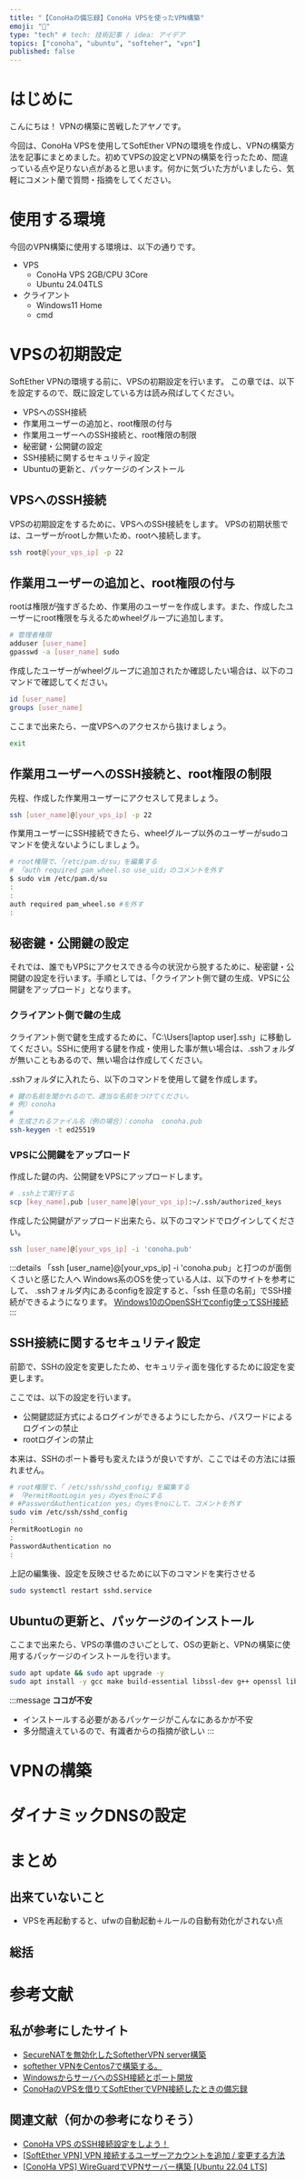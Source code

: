 ```yaml
---
title: "【ConoHaの備忘録】ConoHa VPSを使ったVPN構築"
emoji: "📓"
type: "tech" # tech: 技術記事 / idea: アイデア
topics: ["conoha", "ubuntu", "softeher", "vpn"]
published: false
---
```

# はじめに
こんにちは！
VPNの構築に苦戦したアヤノです。

今回は、ConoHa VPSを使用してSoftEther VPNの環境を作成し、VPNの構築方法を記事にまとめました。初めてVPSの設定とVPNの構築を行ったため、間違っている点や足りない点があると思います。何かに気づいた方がいましたら、気軽にコメント蘭で質問・指摘をしてください。

# 使用する環境
今回のVPN構築に使用する環境は、以下の通りです。
- VPS
  - ConoHa VPS 2GB/CPU 3Core
  - Ubuntu 24.04TLS
- クライアント
  - Windows11 Home
  - cmd

# VPSの初期設定
SoftEther VPNの環境する前に、VPSの初期設定を行います。
この章では、以下を設定するので、既に設定している方は読み飛ばしてください。
- VPSへのSSH接続
- 作業用ユーザーの追加と、root権限の付与
- 作業用ユーザーへのSSH接続と、root権限の制限
- 秘密鍵・公開鍵の設定
- SSH接続に関するセキュリティ設定
- Ubuntuの更新と、パッケージのインストール

## VPSへのSSH接続
VPSの初期設定をするために、VPSへのSSH接続をします。
VPSの初期状態では、ユーザーがrootしか無いため、rootへ接続します。
```bash
ssh root@[your_vps_ip] -p 22
```
## 作業用ユーザーの追加と、root権限の付与
rootは権限が強すぎるため、作業用のユーザーを作成します。また、作成したユーザーにroot権限を与えるためwheelグループに追加します。

```bash
# 管理者権限
adduser [user_name]
gpasswd -a [user_name] sudo
```

作成したユーザーがwheelグループに追加されたか確認したい場合は、以下のコマンドで確認してください。
```bash
id [user_name]
groups [user_name]
```
ここまで出来たら、一度VPSへのアクセスから抜けましょう。
```bash
exit
```

## 作業用ユーザーへのSSH接続と、root権限の制限
先程、作成した作業用ユーザーにアクセスして見ましょう。
```bash
ssh [user_name]@[your_vps_ip] -p 22
```

作業用ユーザーにSSH接続できたら、wheelグループ以外のユーザーがsudoコマンドを使えないようにしましょう。

```bash
# root権限で、「/etc/pam.d/su」を編集する
# 「auth required pam_wheel.so use_uid」のコメントを外す
$ sudo vim /etc/pam.d/su
:
:
auth required pam_wheel.so #を外す
:
```

## 秘密鍵・公開鍵の設定
それでは、誰でもVPSにアクセスできる今の状況から脱するために、秘密鍵・公開鍵の設定を行います。手順としては、「クライアント側で鍵の生成、VPSに公開鍵をアップロード」となります。

### クライアント側で鍵の生成
クライアント側で鍵を生成するために、「C:\Users\[laptop user]\.ssh」に移動してください。SSHに使用する鍵を作成・使用した事が無い場合は、.sshフォルダが無いこともあるので、無い場合は作成してください。

.sshフォルダに入れたら、以下のコマンドを使用して鍵を作成します。
```bash
# 鍵の名前を聞かれるので、適当な名前をつけてください。
# 例）conoha
#
# 生成されるファイル名（例の場合）：conoha  conoha.pub
ssh-keygen -t ed25519
```
### VPSに公開鍵をアップロード
作成した鍵の内、公開鍵をVPSにアップロードします。
```bash
# .ssh上で実行する
scp [key_name].pub [user_name]@[your_vps_ip]:~/.ssh/authorized_keys
```

作成した公開鍵がアップロード出来たら、以下のコマンドでログインしてください。
```bash
ssh [user_name]@[your_vps_ip] -i 'conoha.pub'
```
:::details 「ssh [user_name]@[your_vps_ip] -i 'conoha.pub」と打つのが面倒くさいと感じた人へ
Windows系のOSを使っている人は、以下のサイトを参考にして、
.sshフォルダ内にあるconfigを設定すると、「ssh 任意の名前」でSSH接続ができるようになります。
[Windows10のOpenSSHでconfig使ってSSH接続](https://meshikui.com/2018/09/11/949/)
:::

## SSH接続に関するセキュリティ設定
前節で、SSHの設定を変更したため、セキュリティ面を強化するために設定を変更します。

ここでは、以下の設定を行います。
- 公開鍵認証方式によるログインができるようにしたから、パスワードによるログインの禁止
- rootログインの禁止

本来は、SSHのポート番号も変えたほうが良いですが、ここではその方法には振れません。
```bash
# root権限で、「 /etc/ssh/sshd_config」を編集する
# 「PermitRootLogin yes」のyesをnoにする
# #PasswordAuthentication yes」のyesをnoにして、コメントを外す
sudo vim /etc/ssh/sshd_config
:
PermitRootLogin no
:
PasswordAuthentication no
:
```

上記の編集後、設定を反映させるために以下のコマンドを実行させる
```bash
sudo systemctl restart sshd.service
```

## Ubuntuの更新と、パッケージのインストール
ここまで出来たら、VPSの準備のさいごとして、OSの更新と、VPNの構築に使用するパッケージのインストールを行います。
```bash
sudo apt update && sudo apt upgrade -y
sudo apt install -y gcc make build-essential libssl-dev g++ openssl libpthread-stubs0-dev gcc-multilib dnsmasq net-tools
```

:::message
**ココが不安**
- インストールする必要があるパッケージがこんなにあるかが不安
- 多分間違えているので、有識者からの指摘が欲しい
:::

# VPNの構築

# ダイナミックDNSの設定

# まとめ
## 出来ていないこと
- VPSを再起動すると、ufwの自動起動＋ルールの自動有効化がされない点

## 総括


# 参考文献
## 私が参考にしたサイト
- [SecureNATを無効化したSoftetherVPN server構築](https://qiita.com/honahuku/items/7be170ffe36405fc5c88)
- [softether VPNをCentos7で構築する。](https://qiita.com/honahuku/items/1fdc8c6b6ad49816f1a0)
- [WindowsからサーバへのSSH接続とポート開放](https://qiita.com/kakao1839/items/85c86fed55f523735df3)
- [ConoHaのVPSを借りてSoftEtherでVPN接続したときの備忘録](https://kakao.hateblo.jp/entry/2019/06/27/235946)
## 関連文献（何かの参考になりそう）
- [ConoHa VPS のSSH接続設定をしよう！](https://qiita.com/sf-12/items/3298cb37c032d5356035)
- [[SoftEther VPN] VPN 接続するユーザーアカウントを追加 / 変更する方法](https://www.gadgets-today.net/?p=4286)
- [[ConoHa VPS] WireGuardでVPNサーバー構築 [Ubuntu 22.04 LTS]](https://www.mulong.me/tech/linux/wireguard-vpn-ubuntu-conoha-vps/)
